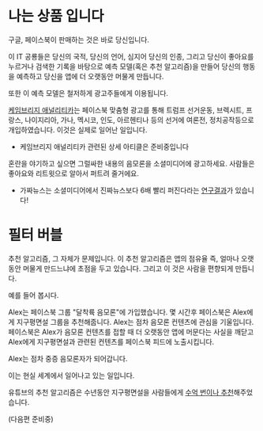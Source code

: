 # 나는 상품 입니다

구글, 페이스북이 판매하는 것은 바로 당신입니다.

이 IT 공룡들은 당신의 국적, 당신의 언어, 심지어 당신의 인종, 그리고 당신이 좋아요를 누르거나 검색한 기록을 바탕으로 예측 모델(혹은 추천 알고리즘)을 만들어 당신의 행동을 예측하고 당신을 앱에 더 오랫동안 머물게 만듭니다.

또한 이 예측 모델은 철저하게 광고주들에게 이용됩니다.

[케임브리지 애널리티카](https://ko.wikipedia.org/wiki/%ED%8E%98%EC%9D%B4%EC%8A%A4%EB%B6%81-%EC%BC%80%EC%9E%84%EB%B8%8C%EB%A6%AC%EC%A7%80_%EC%95%A0%EB%84%90%EB%A6%AC%ED%8B%B0%EC%B9%B4_%EC%A0%95%EB%B3%B4_%EC%9C%A0%EC%B6%9C_%EC%82%AC%EA%B1%B4)는 페이스북 맞춤형 광고를 통해 트럼프 선거운동, 브렉시트, 프랑스, 나이지리아, 가나, 멕시코, 인도, 아르헨티나 등의 선거에 여론전, 정치공작등으로 개입하였습니다. 이것은 실제로 일어난 일입니다.

-   케임브리지 애널리티카 관련된 상세 아티클은 준비중입니다

혼란을 야기하고 싶으면 그럴싸한 내용의 음모론을 소셜미디어에 광고하세요. 사람들은 좋아요와 리트윗으로 알아서 퍼트려 줄거에요.

-   가짜뉴스는 소셜미디어에서 진짜뉴스보다 6배 빨리 퍼진다라는 [연구결과](https://www.yna.co.kr/view/AKR20180309017700009)가 있습니다!

# 필터 버블

추천 알고리즘, 그 자체가 문제입니다.
이 추천 알고리즘은 앱의 점유율 즉, 얼마나 오랫동안 머물게 만드느냐에 초점을 두고 있습니다.
그리고 이 것은 사람을 편향되게 만듭니다.

예를 들어 봅시다.

Alex는 페이스북 그룹 "달착륙 음모론"에 가입했습니다. 몇 시간후 페이스북은 Alex에게 지구평면설 그룹을 추천해줍니다.
Alex는 점차 음모론 컨텐츠에 관심을 기울입니다. 페이스북은 Alex가 음모론 컨텐츠를 접할 때 더 오랫동안 앱에 머문다는 사실을 깨닫고 Alex에게 지구평면설과 관련된 컨텐츠를 페이스북 피드에 노출시킵니다.

Alex는 점차 중증 음모론자가 되어갑니다.

이는 현실 세계에서 일어나고 있는 일입니다.

유튜브의 추천 알고리즘은 수년동안 지구평면설을 사람들에게 [수억 번이나 추천](https://twitter.com/gchaslot/status/1064527592428986368)해주었습니다.

(다음편 준비중)

